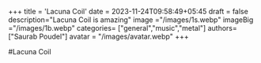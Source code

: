 +++
title = 'Lacuna Coil'
date = 2023-11-24T09:58:49+05:45
draft = false
description="Lacuna Coil is amazing"
image ="/images/1s.webp"
imageBig ="/images/1b.webp"
categories= ["general","music","metal"]
authors= ["Saurab Poudel"]
avatar = "/images/avatar.webp"
+++

#Lacuna Coil

